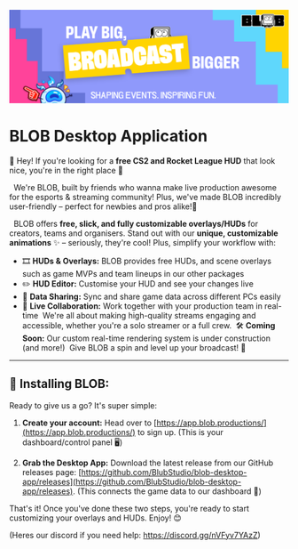 ![BLOB Desktop Application](assets/githubLogo.png?raw=true)
# BLOB Desktop Application

👋 Hey! If you're looking for a **free CS2 and Rocket League HUD** that look nice, you're in the right place 🎯 

&nbsp; 
We're BLOB, built by friends who wanna make live production awesome for the esports & streaming community! Plus, we've made BLOB incredibly user-friendly – perfect for newbies and pros alike!🦖

&nbsp; 
BLOB offers **free, slick, and fully customizable overlays/HUDs** for creators, teams and organisers.  Stand out with our **unique, customizable animations** ✨ – seriously, they're cool! Plus, simplify your workflow with:

* 🎞 **HUDs & Overlays:** BLOB provides free HUDs, and scene overlays such as game MVPs and team lineups in our other packages
* ✏️ **HUD Editor:** Customise your HUD and see your changes live
* 🔄 **Data Sharing:** Sync and share game data across different PCs easily
* 🤝 **Live Collaboration:** Work together with your production team in real-time
‎
We're all about making high-quality streams engaging and accessible, whether you're a solo streamer or a full crew.
‎
🛠️ **Coming Soon:** Our custom real-time rendering system is under construction  (and more!)
‎
Give BLOB a spin and level up your broadcast! 🚀
---
## 🚀 Installing BLOB:

Ready to give us a go? It's super simple:
‎
1.  **Create your account:** Head over to [https://app.blob.productions/](https://app.blob.productions/) to sign up. (This is your dashboard/control panel 🖥️)

2.  **Grab the Desktop App:** Download the latest release from our GitHub releases page: [https://github.com/BlubStudio/blob-desktop-app/releases](https://github.com/BlubStudio/blob-desktop-app/releases). (This connects the game data to our dashboard 🔗)

That's it! Once you've done these two steps, you're ready to start customizing your overlays and HUDs. Enjoy! 😊 

(Heres our discord if you need help: https://discord.gg/nVFyv7YAzZ) 
